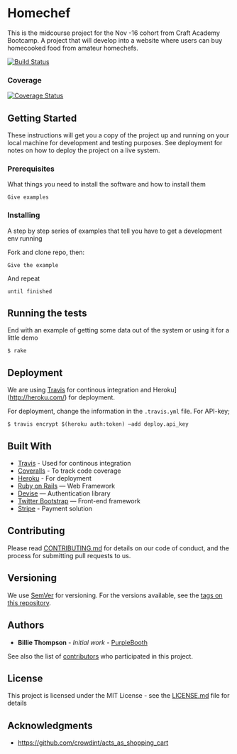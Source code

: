 # Homechef
This is the midcourse project for the Nov -16 cohort from Craft Academy Bootcamp. A project that will develop into a website where users can buy homecooked food from amateur homechefs.


[![Build Status](https://travis-ci.org/CraftAcademy/homechef.svg?branch=develop)](https://travis-ci.org/CraftAcademy/homechef)

### Coverage
[![Coverage Status](https://coveralls.io/repos/github/CraftAcademy/homechef/badge.svg?branch=develop)](https://coveralls.io/github/CraftAcademy/homechef?branch=develop)

## Getting Started

These instructions will get you a copy of the project up and running on your local machine for development and testing purposes. See deployment for notes on how to deploy the project on a live system.

### Prerequisites

What things you need to install the software and how to install them

```
Give examples
```

### Installing

A step by step series of examples that tell you have to get a development env running


Fork and clone repo, then:
```
Give the example
```

And repeat

```
until finished
```

## Running the tests

End with an example of getting some data out of the system or using it for a little demo

```
$ rake
```

## Deployment

We are using [Travis](https://travis-ci.org) for continous integration and Heroku](http://heroku.com/) for deployment.

For deployment, change the information in the `.travis.yml` file. For API-key;

```
$ travis encrypt $(heroku auth:token) —add deploy.api_key
```

## Built With

* [Travis](https://travis-ci.org) - Used for continous integration
* [Coveralls](https://coveralls.io) - To track code coverage
* [Heroku](http://heroku.com/) - For deployment
* [Ruby on Rails](http://rubyonrails.org) — Web Framework
* [Devise](https://github.com/plataformatec/devise) — Authentication library
* [Twitter Bootstrap](http://getbootstrap.com) — Front-end framework
* [Stripe](https://github.com/stripe/stripe-ruby) - Payment solution

## Contributing

Please read [CONTRIBUTING.md](https://gist.github.com/PurpleBooth/b24679402957c63ec426) for details on our code of conduct, and the process for submitting pull requests to us.

## Versioning

We use [SemVer](http://semver.org/) for versioning. For the versions available, see the [tags on this repository](https://github.com/your/project/tags).

## Authors

* **Billie Thompson** - *Initial work* - [PurpleBooth](https://github.com/PurpleBooth)

See also the list of [contributors](https://github.com/your/project/contributors) who participated in this project.

## License

This project is licensed under the MIT License - see the [LICENSE.md](LICENSE.md) file for details

## Acknowledgments

* https://github.com/crowdint/acts_as_shopping_cart
